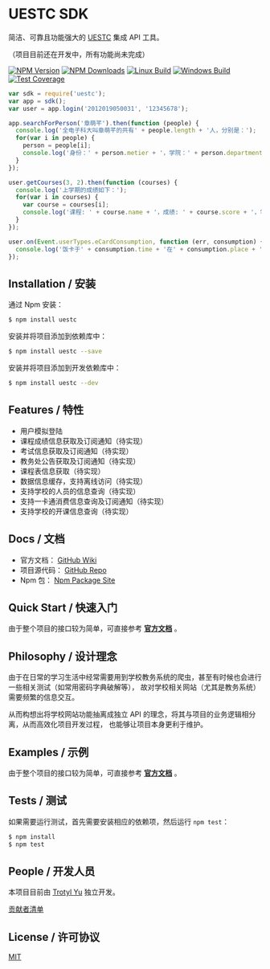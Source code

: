 <!-- ![UESTC Logo]() -->

# UESTC SDK

  简洁、可靠且功能强大的 [UESTC](http://portal.uestc.edu.cn) 集成 API 工具。

  （项目目前还在开发中，所有功能尚未完成）

  [![NPM Version][npm-image]][npm-url]
  [![NPM Downloads][downloads-image]][downloads-url]
  [![Linux Build][travis-image]][travis-url]
  [![Windows Build][appveyor-image]][appveyor-url]
  [![Test Coverage][coveralls-image]][coveralls-url]

```js
var sdk = require('uestc');
var app = sdk();
var user = app.login('2012019050031', '12345678');

app.searchForPerson('章萌芊').then(function (people) {
  console.log('全电子科大叫章萌芊的共有' + people.length + '人，分别是：');
  for(var i in people) {
    person = people[i];
    console.log('身份：' + person.metier + '，学院：' + person.department + '，学号：' + person.number);
  }
});

user.getCourses(3, 2).then(function (courses) {
  console.log('上学期的成绩如下：');
  for(var i in courses) {
    var course = courses[i];
    console.log('课程: ' + course.name + '，成绩: ' + course.score + '，学分: ' + course.credit);
  }
});

user.on(Event.userTypes.eCardConsumption, function (err, consumption) {
  console.log('饭卡于' + consumption.time + '在' + consumption.place + '消费了' + consumption.cost + '元');
});
```

## Installation / 安装

通过 Npm 安装：

```bash
$ npm install uestc
```

安装并将项目添加到依赖库中：

```bash
$ npm install uestc --save
```

安装并将项目添加到开发依赖库中：

```bash
$ npm install uestc --dev
```

## Features / 特性

  * 用户模拟登陆
  * 课程成绩信息获取及订阅通知（待实现）
  * 考试信息获取及订阅通知（待实现）
  * 教务处公告获取及订阅通知（待实现）
  * 课程表信息获取（待实现）
  * 数据信息缓存，支持离线访问（待实现）
  * 支持学校的人员的信息查询（待实现）
  * 支持一卡通消费信息查询及订阅通知（待实现）
  * 支持学校的开课信息查询（待实现）

## Docs / 文档

  * 官方文档： [GitHub Wiki](https://github.com/trotyl/UESTC-Npm/wiki)
  * 项目源代码： [GitHub Repo](https://github.com/trotyl/UESTC-Npm)
  * Npm 包： [Npm Package Site](https://www.npmjs.com/package/uestc)

## Quick Start / 快速入门

  由于整个项目的接口较为简单，可直接参考 [__官方文档__](https://github.com/trotyl/UESTC-Npm/wiki) 。

## Philosophy / 设计理念

  由于在日常的学习生活中经常需要用到学校教务系统的爬虫，甚至有时候也会进行一些相关测试（如常用密码字典破解等），
  故对学校相关网站（尤其是教务系统）需要频繁的信息交互。

  从而构想出将学校网站功能抽离成独立 API 的理念，将其与项目的业务逻辑相分离，从而高效化项目开发过程，
  也能够让项目本身更利于维护。

## Examples / 示例

  由于整个项目的接口较为简单，可直接参考 [__官方文档__](https://github.com/trotyl/UESTC-Npm/wiki) 。

## Tests / 测试

  如果需要运行测试，首先需要安装相应的依赖项，然后运行 `npm test`：

```bash
$ npm install
$ npm test
```

## People / 开发人员

本项目目前由 [Trotyl Yu](https://github.com/trotyl) 独立开发。

[贡献者清单](https://github.com/trotyl/uestc/graphs/contributors)

## License / 许可协议

  [MIT](LICENSE)

[npm-image]: https://img.shields.io/npm/v/uestc.svg
[npm-url]: https://npmjs.org/package/uestc
[downloads-image]: https://img.shields.io/npm/dm/uestc.svg
[downloads-url]: https://npmjs.org/package/uestc
[appveyor-image]: https://img.shields.io/appveyor/ci/trotyl/UESTC-SDK-Npm/master.svg?label=windows
[appveyor-url]: https://ci.appveyor.com/project/trotyl/UESTC-SDK-Npm
[travis-image]: https://img.shields.io/travis/trotyl/UESTC-SDK-Npm/master.svg?label=linux
[travis-url]: https://travis-ci.org/trotyl/UESTC-SDK-Npm
[coveralls-image]: https://img.shields.io/coveralls/trotyl/UESTC-SDK-Npm.svg
[coveralls-url]: https://coveralls.io/r/trotyl/UESTC-SDK-Npm

